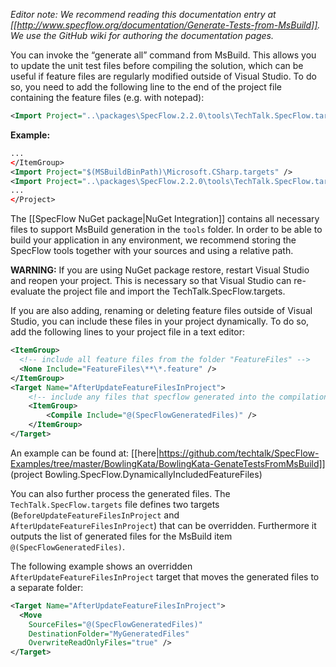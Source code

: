 _Editor note: We recommend reading this documentation entry at [[http://www.specflow.org/documentation/Generate-Tests-from-MsBuild]]. We use the GitHub wiki for authoring the documentation pages._

You can invoke the “generate all” command from MsBuild. This allows you to update the unit test files before compiling the solution, which can be useful if feature files are regularly modified outside of Visual Studio. To do so, you need to add the following line to the end of the project file containing the feature files (e.g. with notepad):
  ```xml
  <Import Project="..\packages\SpecFlow.2.2.0\tools\TechTalk.SpecFlow.targets" Condition="Exists('..\packages\SpecFlow.2.2.0\tools\TechTalk.SpecFlow.targets')" />
  ```
  **Example:**
  ```xml
  ...
  </ItemGroup>
  <Import Project="$(MSBuildBinPath)\Microsoft.CSharp.targets" />
  <Import Project="..\packages\SpecFlow.2.2.0\tools\TechTalk.SpecFlow.targets" Condition="Exists('..\packages\SpecFlow.2.2.0\tools\TechTalk.SpecFlow.targets')" />
  ...
</Project>
  ```
  The [[SpecFlow NuGet package|NuGet Integration]] contains all necessary files to support MsBuild generation in the `tools` folder. In order to be able to build your application in any environment, we recommend storing the SpecFlow tools together with your sources and using a relative path. 

<!--
REMOVED DUE TO  NOT CONTAINING ANY PERTINENT INFO. IF YOU KNOW WHAT THESE "FURTHER POSSIBILITIES" ARE, PLEASE ADD THEM HERE.
The TechTalk.SpecFlow.targets file can be investigated for further possibilities of calling this command from MsBuild.


See example at: [[https://github.com/techtalk/SpecFlow-Examples/tree/master/BowlingKata/BowlingKata-GenateTestsFromMsBuild]] (project Bowling.SpecFlow)
-->

**WARNING:** If you are using NuGet package restore, restart Visual Studio and reopen your project. This is necessary so that Visual Studio can re-evaluate the project file and import the TechTalk.SpecFlow.targets.

If you are also adding, renaming or deleting feature files outside of Visual Studio, you can include these files in your project dynamically. To do so, add the following lines to your project file in a text editor:

```xml
<ItemGroup>
  <!-- include all feature files from the folder "FeatureFiles" -->
  <None Include="FeatureFiles\**\*.feature" /> 
</ItemGroup>
<Target Name="AfterUpdateFeatureFilesInProject">
    <!-- include any files that specflow generated into the compilation of the project -->
    <ItemGroup>
        <Compile Include="@(SpecFlowGeneratedFiles)" />
    </ItemGroup>
</Target>
```

An example can be found at: [[here|https://github.com/techtalk/SpecFlow-Examples/tree/master/BowlingKata/BowlingKata-GenateTestsFromMsBuild]] (project Bowling.SpecFlow.DynamicallyIncludedFeatureFiles)

You can also further process the generated files. The `TechTalk.SpecFlow.targets` file defines two targets (`BeforeUpdateFeatureFilesInProject` and `AfterUpdateFeatureFilesInProject`) that can be overridden. Furthermore it outputs the list of generated files for the MsBuild item `@(SpecFlowGeneratedFiles)`.

The following example shows an overridden `AfterUpdateFeatureFilesInProject` target that moves the generated files to a separate folder:

```xml
<Target Name="AfterUpdateFeatureFilesInProject">
  <Move 
    SourceFiles="@(SpecFlowGeneratedFiles)" 
    DestinationFolder="MyGeneratedFiles" 
    OverwriteReadOnlyFiles="true" />
</Target>
```